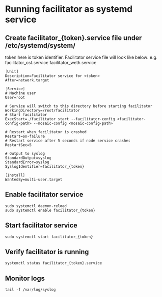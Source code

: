 # Running facilitator as systemd service

## Create facilitator_{token}.service file under /etc/systemd/system/

token here is token identifier. Facilitator service file will look like below: 
e.g. facilitator_ost.service
     facilitator_weth.service
```
[Unit]
Description=Facilitator service for <token>
After=network.target

[Service]
# Machine user
User=root

# Service will switch to this directory before starting facilitator
WorkingDirectory=/root/facilitator
# Start facilitator
ExecStart=./facilitator start --facilitator-config <facilitator-config-path> --mosaic-config <mosaic-config-path>

# Restart when facilitator is crashed
Restart=on-failure
# Restart service after 5 seconds if node service crashes
RestartSec=5

# Output to syslog
StandardOutput=syslog
StandardError=syslog
SyslogIdentifier=facilitator_{token}

[Install]
WantedBy=multi-user.target

```

## Enable facilitator service

```
sudo systemctl daemon-reload
sudo systemctl enable facilitator_{token}
```

## Start facilitator service

```
sudo systemctl start facilitator_{token}
```

## Verify facilitator is running 

```
systemctl status facilitator_{token}.service
```

## Monitor logs

```
tail -f /var/log/syslog
```